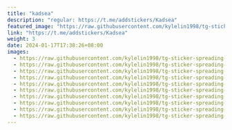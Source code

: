 ```yaml
---
title: "kadsea"
description: "regular: https://t.me/addstickers/Kadsea"
featured_image: "https://raw.githubusercontent.com/kylelin1998/tg-sticker-spreading-worldwide-images/main/img/53364327-4720-48c3-a82b-cba6f801e2f8.jpg"
link: "https://t.me/addstickers/Kadsea"
weight: 3
date: 2024-01-17T17:38:26+08:00
images:
  - https://raw.githubusercontent.com/kylelin1998/tg-sticker-spreading-worldwide-images/main/img/53364327-4720-48c3-a82b-cba6f801e2f8.jpg
  - https://raw.githubusercontent.com/kylelin1998/tg-sticker-spreading-worldwide-images/main/img/ffa3c7fe-db04-447b-8950-8bebdc7bd9d6.jpg
  - https://raw.githubusercontent.com/kylelin1998/tg-sticker-spreading-worldwide-images/main/img/1d965cf9-366b-466a-8d2a-6f1a6cb835c4.jpg
  - https://raw.githubusercontent.com/kylelin1998/tg-sticker-spreading-worldwide-images/main/img/85ea2dd1-29fa-4f79-9297-53d5f95aa200.jpg
  - https://raw.githubusercontent.com/kylelin1998/tg-sticker-spreading-worldwide-images/main/img/b76fb8f4-a5d2-4be7-a3e8-6c32d569bb06.jpg
  - https://raw.githubusercontent.com/kylelin1998/tg-sticker-spreading-worldwide-images/main/img/d3b468a7-0c1b-412d-aef4-778fc118e2f4.jpg
  - https://raw.githubusercontent.com/kylelin1998/tg-sticker-spreading-worldwide-images/main/img/09daedad-cd4a-4495-944c-c660e3677bd7.jpg
  - https://raw.githubusercontent.com/kylelin1998/tg-sticker-spreading-worldwide-images/main/img/69f7b15f-f130-4953-bc34-377fd943d1f6.jpg
  - https://raw.githubusercontent.com/kylelin1998/tg-sticker-spreading-worldwide-images/main/img/7a071852-73ee-4149-9286-7d01589d8491.jpg
  - https://raw.githubusercontent.com/kylelin1998/tg-sticker-spreading-worldwide-images/main/img/d15530fe-4898-4804-ae25-e85ec1dc2473.jpg
---
```

